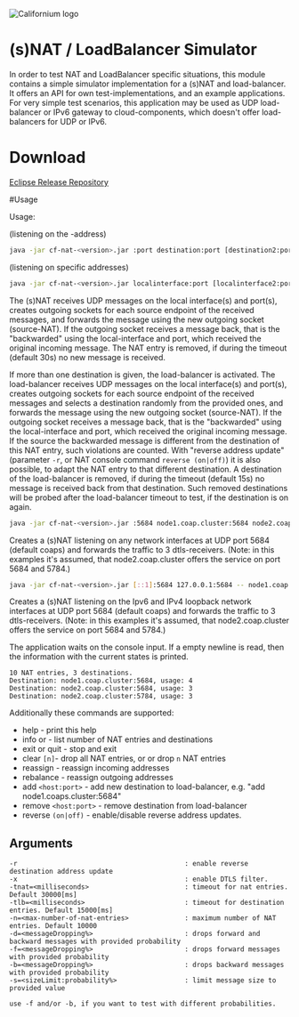 ![Californium logo](../../cf_64.png)

# (s)NAT / LoadBalancer Simulator

In order to test NAT and LoadBalancer specific situations, this module contains a simple simulator implementation for a (s)NAT and load-balancer. It offers an API for own test-implementations, and an example applications. For very simple test scenarios, this application may be used as UDP load-balancer or IPv6 gateway to cloud-components, which doesn't offer load-balancers for UDP or IPv6.

# Download

[Eclipse Release Repository](https://repo.eclipse.org/content/repositories/californium-releases/org/eclipse/californium/cf-nat/3.9.0/cf-nat-3.9.0.jar)

#Usage

Usage:

(listening on the <any>-address)

```sh
java -jar cf-nat-<version>.jar :port destination:port [destination2:port2 ...] [-r] [-x] [-tnat=<millis>] [-tlb=<millis>] [-n=<maxNatEntries>] [-d=<messageDropping%>|[-f=<messageDropping%>][-b=<messageDropping%>]] [-s=<sizeLimit>]
```

(listening on specific addresses)

```sh
java -jar cf-nat-<version>.jar localinterface:port [localinterface2:port2 ...] -- destination:port [destination2:port2 ...] [-r] [-x]  [-tnat=<millis>] [-tlb=<millis>] [-n=<maxNatEntries>] [-d=<messageDropping%>|[-f=<messageDropping%>][-b=<messageDropping%>]] [-s=<sizeLimit>]
```

The (s)NAT receives UDP messages on the local interface(s) and port(s), creates outgoing sockets for each source endpoint of the received messages, and forwards the message using the new outgoing socket (source-NAT). If the outgoing socket receives a message back, that is the "backwarded" using the local-interface and port, which received the original incoming message. The NAT entry is removed, if during the timeout (default 30s) no new message is received.

If more than one destination is given, the load-balancer is activated.
The load-balancer receives UDP messages on the local interface(s) and port(s), creates outgoing sockets for each source endpoint of the received messages and selects a destination randomly from the provided ones, and forwards the message using the new outgoing socket (source-NAT). If the outgoing socket receives a message back, that is the "backwarded" using the local-interface and port, which received the original incoming message. If the source the backwarded message is different from the destination of this NAT entry, such violations are counted. With "reverse address update" (parameter `-r`, or NAT console command `reverse (on|off)`) it is also possible, to adapt the NAT entry to that different destination.  A destination of the load-balancer is removed, if during the timeout (default 15s) no message is received back from that destination. Such removed destinations will be probed after the load-balancer timeout to test, if the destination is on again.

```sh
java -jar cf-nat-<version>.jar :5684 node1.coap.cluster:5684 node2.coap.cluster:5684 node2.coap.cluster:5784
```

Creates a (s)NAT listening on any network interfaces at UDP port 5684 (default coaps) and forwards the traffic to 3 dtls-receivers.
(Note: in this examples it's assumed, that node2.coap.cluster offers the service on port 5684 and 5784.)

```sh
java -jar cf-nat-<version>.jar [::1]:5684 127.0.0.1:5684 -- node1.coap.cluster:5684 node2.coap.cluster:5684 node2.coap.cluster:5784
```

Creates a (s)NAT listening on the Ipv6 and IPv4 loopback network interfaces at UDP port 5684 (default coaps) and forwards the traffic to 3 dtls-receivers.
(Note: in this examples it's assumed, that node2.coap.cluster offers the service on port 5684 and 5784.)

The application waits on the console input. If a empty newline is read, then the information with the current states is printed.

```
10 NAT entries, 3 destinations.
Destination: node1.coap.cluster:5684, usage: 4
Destination: node2.coap.cluster:5684, usage: 3
Destination: node2.coap.cluster:5784, usage: 3
```

Additionally these commands are supported:

- help - print this help
- info or <empty line> - list number of NAT entries and destinations
- exit or quit - stop and exit
- clear ``[n]``- drop all NAT entries, or  or drop `n` NAT entries
- reassign - reassign incoming addresses
- rebalance - reassign outgoing addresses
- add ``<host:port>`` - add new destination to load-balancer, e.g. "add node1.coaps.cluster:5684"
- remove ``<host:port>`` - remove destination from load-balancer
- reverse ``(on|off)`` - enable/disable reverse address updates.

## Arguments

    -r                                          : enable reverse destination address update
    -x                                          : enable DTLS filter.
    -tnat=<milliseconds>                        : timeout for nat entries. Default 30000[ms]
    -tlb=<milliseconds>                         : timeout for destination entries. Default 15000[ms]
    -n=<max-number-of-nat-entries>              : maximum number of NAT entries. Default 10000
    -d=<messageDropping%>                       : drops forward and backward messages with provided probability
    -f=<messageDropping%>                       : drops forward messages with provided probability
    -b=<messageDropping%>                       : drops backward messages with provided probability
    -s=<sizeLimit:probability%>                 : limit message size to provided value

    use -f and/or -b, if you want to test with different probabilities.

